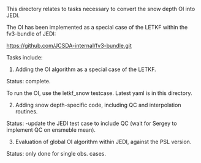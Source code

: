 This directory relates to tasks necessary to convert the snow depth OI into JEDI. 

The OI has been implemented as a special case of the LETKF within the fv3-bundle of JEDI: 

https://github.com/JCSDA-internal/fv3-bundle.git

Tasks include: 

1. Adding the OI algorithm as a special case of the LETKF.
 
Status: complete. 

To run the OI, use the letkf_snow testcase. Latest yaml is in this directory.

2. Adding snow depth-specific code, including QC and interpolation routines. 

Status: 
-update the JEDI test case to include QC (wait for Sergey to implement QC on ensmeble mean). 

3. Evaluation of global OI algorithm within JEDI, against the PSL version. 

Status: only done for single obs. cases. 

